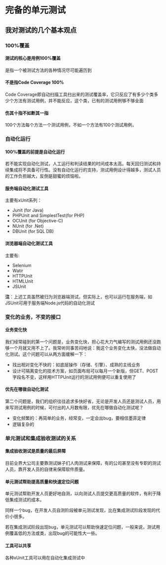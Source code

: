 完备的单元测试
===========
## 我对测试的几个基本观点
### 100%覆盖
#### 测试的核心是用例100%覆盖
是指一个被测试方法的各种情况尽可能遍历到

#### 不是指Code Coverage 100%
Code Coverage即自动扫描工具扫出来的测试覆盖率，它只反应了有多少个类多少个方法有测试用例，并不能反应，这个类，已有的测试用例够不够全面

#### 伤其十指不如断其一指
100个方法每个方法一个测试用例，不如一个方法有100个测试用例，

### 自动化运行
#### 100%覆盖的前提是自动化运行
若不能实现自动化测试，人工运行和判读结果的时间成本太高。每天回归测试和持续集成将不具备可行性。没有自动化运行的支持，测试用例设计得越多，测试人员的工作负担越大，反倒是甜蜜的烦恼啦。

#### 服务端自动化测试工具
主要有xUnit系列：

- Junit (for Java)
- PHPUnit and SimplestTest(for PHP)
- OCUnit (for Objective-C)
- NUnit (for .Net)
- DBUnit (for SQL DB)

#### 浏览器端自动化测试工具
主要有:

- Selenium
- Watir
- HTTPUnit
- HTMLUnit
- JSUnit

__注__：上述工具虽然被归为浏览器端测试，但实际上，也可以运行在服务端，如JSUnit可用于服务端Node.js代码的自动化测试

### 变化的业务，不变的接口
#### 业务变化快
我们经常碰到的第一个问题是，业务变化快，担心花大力气编写的测试用例还没跑够一个月就又用不上了。我常听同事苦闷地说：我这个业务变化太快，没法做自动化测试。这个问题可以从两方面缓解一下：

- 找出相对变化不快的：如底层操作（存储、引擎）、成熟的主线业务
- 设计可隔离变化的技术方案，如页面布局可以每月一个新版，但GET、POST字段名不变，这样用HTTPUnit运行的测试用例便可以重复使用了

#### 优先在哪做自动化测试
第二个问题是，我们的组织往往追求多快好省，无论是开发人员还是测试人员，用来写测试用例的时候，可付出的人月数有限，优先在哪做自动化测试呢？

- 变化频繁的：再简单的业务，经常变，一定会出bug，要相信墨菲定律
- 逻辑复杂的

### 单元测试和集成验收测试的关系
#### 集成验收测试是质量的最后屏障
目前业界大公司主要靠测试妹子们人肉测试来保障，有的公司甚至没有专职的测试人员，靠开发人员的自律来保障软件质量。

#### 单元测试帮助提高质量和快速定位问题
单元测试帮助开发人员更好地自测，以向测试人员提交更高质量的软件，有利于降低集成测试的成本。

同样一个bug，在开发人员自测阶段被单元测试发现，比在集成测试阶段发现的代价小很多。

若在集成测试阶段出现bug，单元测试可以帮助快速定位问题，一般来说，测试用例覆盖低的方法或类，出现bug的可能性大一些。

#### 工具可以共享
各种xUnit工具可以用在自动化集成测试中